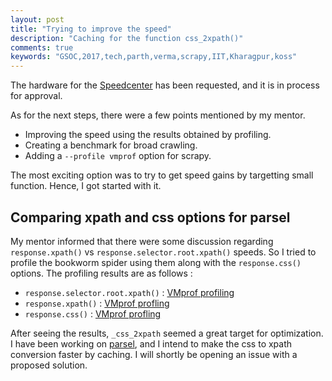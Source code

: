 ```yaml
---
layout: post
title: "Trying to improve the speed"
description: "Caching for the function css_2xpath()"
comments: true
keywords: "GSOC,2017,tech,parth,verma,scrapy,IIT,Kharagpur,koss"
---
```


The hardware for the [Speedcenter](https://github.com/scrapy/scrapy-bench-speedcenter) has been requested, and it is in process for approval. 

As for the next steps, there were a few points mentioned by my mentor.

* Improving the speed using the results obtained by profiling.
* Creating a benchmark for broad crawling.
* Adding a `--profile vmprof` option for scrapy.

The most exciting option was to try to get speed gains by targetting small function. Hence, I got started with it.

## Comparing xpath and css options for parsel

My mentor informed that there were some discussion regarding `response.xpath()` vs `response.selector.root.xpath()` speeds. So I tried to profile the bookworm spider using them along with the `response.css()` options. The profiling results are as follows :

* `response.selector.root.xpath()` : [VMprof profiling](http://vmprof.com/#/d1856ebe-3dbe-4908-ab5e-44e0ae0bbc9a)
* `response.xpath()` : [VMprof profling](http://vmprof.com/#/393e2093-8c16-4373-b006-e14aeb7933c9)
* `response.css()` : [VMprof profling](http://vmprof.com/#/30d2ce4b-3d2f-492a-b470-64a5ffab41e6?id=5,0,0,0,1,0,0,0&view=flames)

After seeing the results,  `_css_2xpath` seemed a great target for optimization. I have been working on [parsel](https://github.com/scrapy/parsel), and I intend to make the css to xpath conversion faster by caching. I will shortly be opening an issue with a proposed solution.